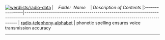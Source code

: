 [![werdlists/radio-data](https://img.shields.io/badge/werdlists-radio_data-purple.svg?logo=github&style=popout&longCache=true)](# "werdlists/radio-data")
|&nbsp;&nbsp;&nbsp;&nbsp;_Folder&nbsp;&nbsp;Name_&nbsp;&nbsp;&nbsp;&nbsp;| _Description of Contents_
|:----------------|--------------------------------------------------------------------------------------------------------------------------------------------------------
| [radio-telephony-alphabet](radio-telephony-alphabet.csv) |  phonetic spelling ensures voice transmission accuracy 

* * *

